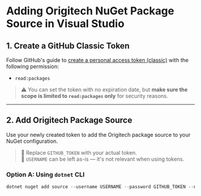 # Adding Origitech NuGet Package Source in Visual Studio

## 1. Create a GitHub Classic Token

Follow GitHub's guide to [create a personal access token (classic)](https://docs.github.com/en/authentication/keeping-your-account-and-data-secure/creating-a-personal-access-token) with the following permission:

- `read:packages`

> ⚠️ You can set the token with no expiration date, but **make sure the scope is limited to `read:packages` only** for security reasons.

---

## 2. Add Origitech Package Source

Use your newly created token to add the Origitech package source to your NuGet configuration.

> 🔐 Replace `GITHUB_TOKEN` with your actual token.  
> 👤 `USERNAME` can be left as-is — it's not relevant when using tokens.

### Option A: Using `dotnet` CLI

```powershell
dotnet nuget add source --username USERNAME --password GITHUB_TOKEN --name Origitech "https://nuget.pkg.github.com/Origitech/index.json"
